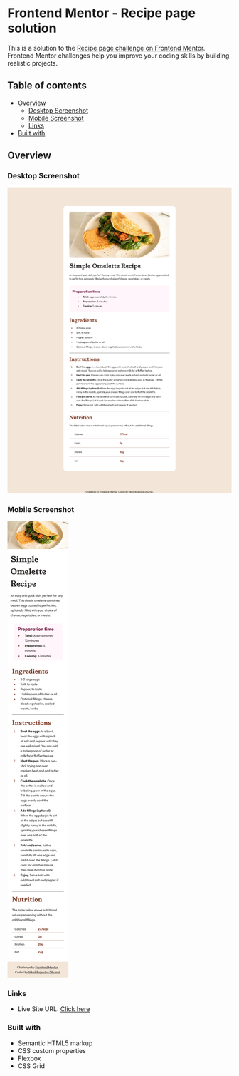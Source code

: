 # Frontend Mentor - Recipe page solution

This is a solution to the [Recipe page challenge on Frontend Mentor](https://www.frontendmentor.io/challenges/recipe-page-KiTsR8QQKm). Frontend Mentor challenges help you improve your coding skills by building realistic projects. 

## Table of contents

- [Overview](#overview)
  - [Desktop Screenshot](#desktop-screenshot)
  - [Mobile Screenshot](#mobile-screenshot)
  - [Links](#links)
- [Built with](#built-with)

## Overview

### Desktop Screenshot

![](./screenshots/desktop.png)

### Mobile Screenshot

![](./screenshots/mobile.png)

### Links

- Live Site URL: [Click here](https://challenge-recipe-page.netlify.app/)

### Built with

- Semantic HTML5 markup
- CSS custom properties
- Flexbox
- CSS Grid
